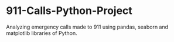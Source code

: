 # 911-Calls-Python-Project
Analyzing emergency calls made to 911 using pandas, seaborn and matplotlib libraries of Python.
